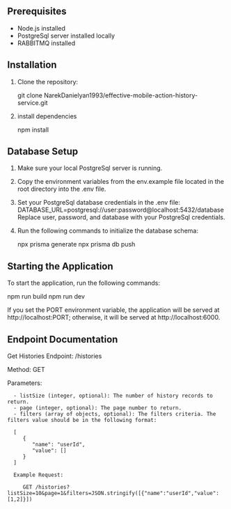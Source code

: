## Prerequisites

-   Node.js installed
-   PostgreSql server installed locally
-   RABBITMQ installed

## Installation

1. Clone the repository:

    git clone NarekDanielyan1993/effective-mobile-action-history-service.git

2. install dependencies


    npm install

## Database Setup

1. Make sure your local PostgreSql server is running.

2. Copy the environment variables from the env.example file located in the root directory into the .env file.

3. Set your PostgreSql database credentials in the .env file:
   DATABASE_URL=postgresql://user:password@localhost:5432/database
   Replace user, password, and database with your PostgreSql credentials.

4. Run the following commands to initialize the database schema:

    npx prisma generate
    npx prisma db push

## Starting the Application

To start the application, run the following commands:

npm run build
npm run dev

If you set the PORT environment variable, the application will be served at http://localhost:PORT; otherwise, it will be served at http://localhost:6000.

## Endpoint Documentation

Get Histories
Endpoint: /histories

Method: GET

Parameters:

      - listSize (integer, optional): The number of history records to return.
      - page (integer, optional): The page number to return.
      - filters (array of objects, optional): The filters criteria. The filters value should be in the following format:

      [
         {
            "name": "userId",
            "value": []
         }
      ]

      Example Request:

         GET /histories?listSize=10&page=1&filters=JSON.stringify([{"name":"userId","value":[1,2]}])
